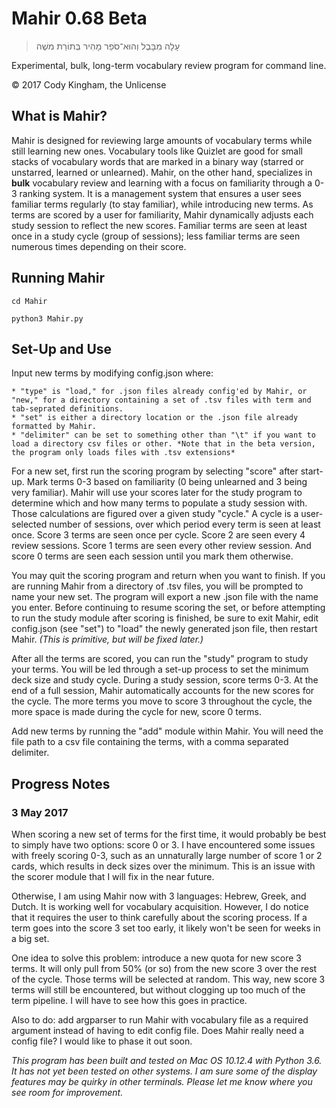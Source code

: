 # Mahir 0.68 Beta

>   עָלָה מִבָּבֶל וְהוּא־סֹפֵר מָהִיר בְּתוֹרַת משֶׁה

Experimental, bulk, long-term vocabulary review program for command line.

© 2017 Cody Kingham, the Unlicense

## What is Mahir?

Mahir is designed for reviewing large amounts of vocabulary terms while still learning new ones. Vocabulary tools like Quizlet are good for small stacks of vocabulary words that are marked in a binary way (starred or unstarred, learned or unlearned). Mahir, on the other hand, specializes in **bulk** vocabulary review and learning with a focus on familiarity through a 0-3 ranking system. It is a management system that ensures a user sees familiar terms regularly (to stay familiar), while introducing new terms. As terms are scored by a user for familiarity, Mahir dynamically adjusts each study session to reflect the new scores. Familiar terms are seen at least once in a study cycle (group of sessions); less familiar terms are seen numerous times depending on their score.


## Running Mahir
`cd Mahir`

`python3 Mahir.py`

## Set-Up and Use

Input new terms by modifying config.json where:

	* "type" is "load," for .json files already config'ed by Mahir, or "new," for a directory containing a set of .tsv files with term and tab-seprated definitions.
	* "set" is either a directory location or the .json file already formatted by Mahir.
	* "delimiter" can be set to something other than "\t" if you want to load a directory csv files or other. *Note that in the beta version, the program only loads files with .tsv extensions*

For a new set, first run the scoring program by selecting "score" after start-up. Mark terms 0-3 based on familiarity (0 being unlearned and 3 being very familiar). Mahir will use your scores later for the study program to determine which and how many terms to populate a study session with. Those calculations are figured over a given study "cycle." A cycle is a user-selected number of sessions, over which period every term is seen at least once. Score 3 terms are seen once per cycle. Score 2 are seen every 4 review sessions. Score 1 terms are seen every other review session. And score 0 terms are seen each session until you mark them otherwise.

You may quit the scoring program and return when you want to finish. If you are running Mahir from a directory of .tsv files, you will be prompted to name your new set. The program will export a new .json file with the name you enter. Before continuing to resume scoring the set, or before attempting to run the study module after scoring is finished, be sure to exit Mahir, edit config.json (see "set") to "load" the newly generated json file, then restart Mahir. *(This is primitive, but will be fixed later.)* 

After all the terms are scored, you can run the "study" program to study your terms. You will be led through a set-up process to set the minimum deck size and study cycle. During a study session, score terms 0-3. At the end of a full session, Mahir automatically accounts for the new scores for the cycle. The more terms you move to score 3 throughout the cycle, the more space is made during the cycle for new, score 0 terms.

Add new terms by running the "add" module within Mahir. You will need the file path to a csv file containing the terms, with a comma separated delimiter.

## Progress Notes


### 3 May 2017
When scoring a new set of terms for the first time, it would probably be best to simply have two options: score 0 or 3.
I have encountered some issues with freely scoring 0-3, such as an unnaturally large number of score 1 or 2 cards, which results in deck sizes over the minimum.
This is an issue with the scorer module that I will fix in the near future.

Otherwise, I am using Mahir now with 3 languages: Hebrew, Greek, and Dutch. It is working well for vocabulary acquisition. However, I do notice
that it requires the user to think carefully about the scoring process. If a term goes into the score 3 set too early, it likely won't be seen for weeks in
a big set.

One idea to solve this problem: introduce a new quota for new score 3 terms. It will only pull from 50% (or so) from the new score 3 over the rest of the cycle.
Those terms will be selected at random. This way, new score 3 terms will still be encountered, but without clogging up too much of the term pipeline. I will have to see
how this goes in practice.

Also to do: add argparser to run Mahir with vocabulary file as a required argument instead of having to edit config file. Does Mahir really need a config file?
I would like to phase it out soon.

*This program has been built and tested on Mac OS 10.12.4 with Python 3.6. It has not yet been tested on other systems. I am sure some of the display features may be quirky in other terminals. Please let me know where you see room for improvement.*

